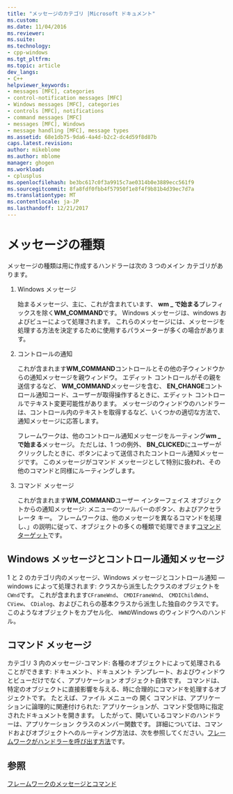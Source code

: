 ```yaml
---
title: "メッセージのカテゴリ |Microsoft ドキュメント"
ms.custom: 
ms.date: 11/04/2016
ms.reviewer: 
ms.suite: 
ms.technology:
- cpp-windows
ms.tgt_pltfrm: 
ms.topic: article
dev_langs:
- C++
helpviewer_keywords:
- messages [MFC], categories
- control-notification messages [MFC]
- Windows messages [MFC], categories
- controls [MFC], notifications
- command messages [MFC]
- messages [MFC], Windows
- message handling [MFC], message types
ms.assetid: 68e1db75-9da6-4a4d-b2c2-dc4d59f8d87b
caps.latest.revision: 
author: mikeblome
ms.author: mblome
manager: ghogen
ms.workload:
- cplusplus
ms.openlocfilehash: be3bc617c0f3a9915c7ae0314b0e3889ecc561f9
ms.sourcegitcommit: 8fa8fdf0fbb4f57950f1e8f4f9b81b4d39ec7d7a
ms.translationtype: MT
ms.contentlocale: ja-JP
ms.lasthandoff: 12/21/2017
---
```

# <a name="message-categories"></a>メッセージの種類
メッセージの種類は用に作成するハンドラーは次の 3 つのメイン カテゴリがあります。  
  
1.  Windows メッセージ  
  
     始まるメッセージ、主に、これが含まれています、 **wm _ で始まる**プレフィックスを除く**WM_COMMAND**です。 Windows メッセージは、windows およびビューによって処理されます。 これらのメッセージには、メッセージを処理する方法を決定するために使用するパラメーターが多くの場合があります。  
  
2.  コントロールの通知  
  
     これが含まれます**WM_COMMAND**コントロールとその他の子ウィンドウからの通知メッセージを親ウィンドウ。 エディット コントロールがその親を送信するなど、 **WM_COMMAND**メッセージを含む、 **EN_CHANGE**コントロール通知コード、ユーザーが取得操作するときに、エディット コントロールでテキスト変更可能性があります。 メッセージのウィンドウのハンドラーは、コントロール内のテキストを取得するなど、いくつかの適切な方法で、通知メッセージに応答します。  
  
     フレームワークは、他のコントロール通知メッセージをルーティング**wm _ で始まる**メッセージ。 ただしは、1 つの例外、 **BN_CLICKED**にユーザーがクリックしたときに、ボタンによって送信されたコントロール通知メッセージです。 このメッセージがコマンド メッセージとして特別に扱われ、その他のコマンドと同様にルーティングします。  
  
3.  コマンド メッセージ  
  
     これが含まれます**WM_COMMAND**ユーザー インターフェイス オブジェクトからの通知メッセージ: メニューのツールバーのボタン、およびアクセラレータ キー。 フレームワークは、他のメッセージを異なるコマンドを処理し、」の説明に従って、オブジェクトの多くの種類で処理できます[コマンド ターゲット](../mfc/command-targets.md)です。  
  
##  <a name="_core_windows_messages_and_control.2d.notification_messages"></a>Windows メッセージとコントロール通知メッセージ  
 1 と 2 のカテゴリ内のメッセージ、Windows メッセージとコントロール通知 — windows によって処理されます: クラスから派生したクラスのオブジェクトを`CWnd`です。 これが含まれます`CFrameWnd`、 `CMDIFrameWnd`、 `CMDIChildWnd`、 `CView`、 `CDialog`、およびこれらの基本クラスから派生した独自のクラスです。 このようなオブジェクトをカプセル化、 `HWND`Windows のウィンドウへのハンドル。  
  
##  <a name="_core_command_messages"></a>コマンド メッセージ  
 カテゴリ 3 内のメッセージ-コマンド: 各種のオブジェクトによって処理されることができます: ドキュメント、ドキュメント テンプレート、およびウィンドウとビューだけでなく、アプリケーション オブジェクト自体です。 コマンドは、特定のオブジェクトに直接影響を与える、時に合理的にコマンドを処理するオブジェクトです。 たとえば、ファイル メニューの 開く コマンドは、アプリケーションに論理的に関連付けられた: アプリケーションが、コマンド受信時に指定されたドキュメントを開きます。 したがって、開いているコマンドのハンドラーは、アプリケーション クラスのメンバー関数です。 詳細については、コマンドおよびオブジェクトへのルーティング方法は、次を参照してください。[フレームワークがハンドラーを呼び出す方法](../mfc/how-the-framework-calls-a-handler.md)です。  
  
## <a name="see-also"></a>参照  
 [フレームワークのメッセージとコマンド](../mfc/messages-and-commands-in-the-framework.md)

